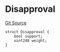 # Disapproval
[Git Source](https://github.com/llama-community/vertex-v1/blob/8f0c32f021139cdafca13c86e5a5d1185dab4c15/src/utils/Structs.sol)


```solidity
struct Disapproval {
    bool support;
    uint248 weight;
}
```

